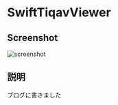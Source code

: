 SwiftTiqavViewer
================

## Screenshot

![screenshot](https://raw.githubusercontent.com/himaratsu/SwiftTiqavViewer/master/SwiftTiqavViewer/screenshot.png)


## 説明

ブログに書きました
